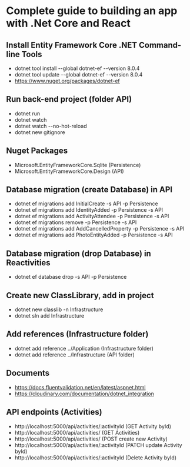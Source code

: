 # Complete guide to building an app with .Net Core and React

## Install Entity Framework Core .NET Command-line Tools
- dotnet tool install --global dotnet-ef --version 8.0.4
- dotnet tool update --global dotnet-ef --version 8.0.4
- https://www.nuget.org/packages/dotnet-ef

## Run back-end project (folder API)
- dotnet run
- dotnet watch
- dotnet watch --no-hot-reload
- dotnet new gitignore

## Nuget Packages 
- Microsoft.EntityFrameworkCore.Sqlite (Persistence)
- Microsoft.EntityFrameworkCore.Design (API)

## Database migration (create Database) in API
- dotnet ef migrations add InitialCreate -s API -p Persistence
- dotnet ef migrations add IdentityAdded -p Persistence -s API
- dotnet ef migrations add ActivityAttendee -p Persistence -s API
- dotnet ef migrations remove -p Persistence -s API
- dotnet ef migrations add AddCancelledProperty -p Persistence -s API
- dotnet ef migrations add PhotoEntityAdded -p Persistence -s API

## Database migration (drop Database) in Reactivities
- dotnet ef database drop -s API -p Persistence

## Create new ClassLibrary, add in project
- dotnet new classlib -n Infrastructure
- dotnet sln add Infrastructure

## Add references (Infrastructure folder)
- dotnet add reference ../Application (Infrastructure folder)
- dotnet add reference ../Infrastructure (API folder)

## Documents

- https://docs.fluentvalidation.net/en/latest/aspnet.html
- https://cloudinary.com/documentation/dotnet_integration

## API endpoints (Activities)
- http://localhost:5000/api/activities/:activityId 	(GET Activity byId)
- http://localhost:5000/api/activities/     		(GET Activities)
- http://localhost:5000/api/activities/  			(POST create new Activity)
- http://localhost:5000/api/activities/:activityId 	(PATCH update Activity byId)
- http://localhost:5000/api/activities/:activityId 	(Delete Activity byId)